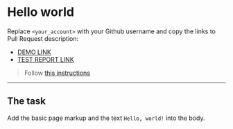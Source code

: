 # Hello world
Replace `<your_account>` with your Github username and copy the links to Pull Request description:
- [DEMO LINK](https://LeoSpartaDeV.github.io/layout_hello-world/)
- [TEST REPORT LINK](https://LeoSpartaDeV.github.io/layout_hello-world/report/html_report/)

> Follow [this instructions](https://mate-academy.github.io/layout_task-guideline/#how-to-solve-the-layout-tasks-on-github)
___

## The task 
Add the basic page markup and the text `Hello, world!` into the body.
